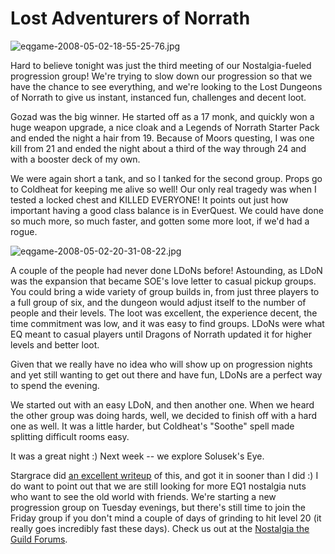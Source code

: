 # Lost Adventurers of Norrath

![eqgame-2008-05-02-18-55-25-76.jpg](http://westkarana.com/wp-content/uploads/2008/05/eqgame-2008-05-02-18-55-25-76.jpg)

Hard to believe tonight was just the third meeting of our Nostalgia-fueled progression group! We're trying to slow down our progression so that we have the chance to see everything, and we're looking to the Lost Dungeons of Norrath to give us instant, instanced fun, challenges and decent loot.

Gozad was the big winner. He started off as a 17 monk, and quickly won a huge weapon upgrade, a nice cloak and a Legends of Norrath Starter Pack and ended the night a hair from 19. Because of Moors questing, I was one kill from 21 and ended the night about a third of the way through 24 and with a booster deck of my own.

We were again short a tank, and so I tanked for the second group. Props go to Coldheat for keeping me alive so well! Our only real tragedy was when I tested a locked chest and KILLED EVERYONE! It points out just how important having a good class balance is in EverQuest. We could have done so much more, so much faster, and gotten some more loot, if we'd had a rogue.

![eqgame-2008-05-02-20-31-08-22.jpg](http://westkarana.com/wp-content/uploads/2008/05/eqgame-2008-05-02-20-31-08-22.jpg)

A couple of the people had never done LDoNs before! Astounding, as LDoN was the expansion that became SOE's love letter to casual pickup groups. You could bring a wide variety of group builds in, from just three players to a full group of six, and the dungeon would adjust itself to the number of people and their levels. The loot was excellent, the experience decent, the time commitment was low, and it was easy to find groups. LDoNs were what EQ meant to casual players until Dragons of Norrath updated it for higher levels and better loot.

Given that we really have no idea who will show up on progression nights and yet still wanting to get out there and have fun, LDoNs are a perfect way to spend the evening.

We started out with an easy LDoN, and then another one. When we heard the other group was doing hards, well, we decided to finish off with a hard one as well. It was a little harder, but Coldheat's "Soothe" spell made splitting difficult rooms easy.

It was a great night :) Next week -- we explore Solusek's Eye.

Stargrace did [an excellent writeup](http://mmoquests.com/2008/05/03/north-ro-ldon-and-nostalgia/) of this, and got it in sooner than I did :) I do want to point out that we are still looking for more EQ1 nostalgia nuts who want to see the old world with friends. We're starting a new progression group on Tuesday evenings, but there's still time to join the Friday group if you don't mind a couple of days of grinding to hit level 20 (it really goes incredibly fast these days). Check us out at the [Nostalgia the Guild Forums](http://nostalgiatheguild.org).
